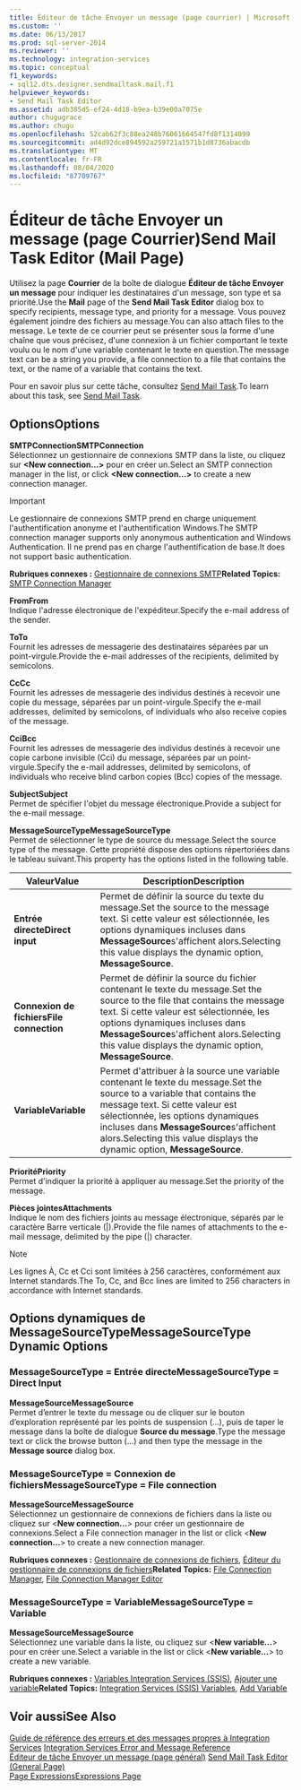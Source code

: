 ```yaml
---
title: Éditeur de tâche Envoyer un message (page courrier) | Microsoft Docs
ms.custom: ''
ms.date: 06/13/2017
ms.prod: sql-server-2014
ms.reviewer: ''
ms.technology: integration-services
ms.topic: conceptual
f1_keywords:
- sql12.dts.designer.sendmailtask.mail.f1
helpviewer_keywords:
- Send Mail Task Editor
ms.assetid: adb385d5-ef24-4d18-b9ea-b39e00a7075e
author: chugugrace
ms.author: chugu
ms.openlocfilehash: 52cab62f3c88ea248b76061664547fd8f1314099
ms.sourcegitcommit: ad4d92dce894592a259721a1571b1d8736abacdb
ms.translationtype: MT
ms.contentlocale: fr-FR
ms.lasthandoff: 08/04/2020
ms.locfileid: "87709767"
---
```

# <a name="send-mail-task-editor-mail-page"></a><span data-ttu-id="1f67d-102">Éditeur de tâche Envoyer un message (page Courrier)</span><span class="sxs-lookup"><span data-stu-id="1f67d-102">Send Mail Task Editor (Mail Page)</span></span>
  <span data-ttu-id="1f67d-103">Utilisez la page **Courrier** de la boîte de dialogue **Éditeur de tâche Envoyer un message** pour indiquer les destinataires d'un message, son type et sa priorité.</span><span class="sxs-lookup"><span data-stu-id="1f67d-103">Use the **Mail** page of the **Send Mail Task Editor** dialog box to specify recipients, message type, and priority for a message.</span></span> <span data-ttu-id="1f67d-104">Vous pouvez également joindre des fichiers au message.</span><span class="sxs-lookup"><span data-stu-id="1f67d-104">You can also attach files to the message.</span></span> <span data-ttu-id="1f67d-105">Le texte de ce courrier peut se présenter sous la forme d'une chaîne que vous précisez, d'une connexion à un fichier comportant le texte voulu ou le nom d'une variable contenant le texte en question.</span><span class="sxs-lookup"><span data-stu-id="1f67d-105">The message text can be a string you provide, a file connection to a file that contains the text, or the name of a variable that contains the text.</span></span>  
  
 <span data-ttu-id="1f67d-106">Pour en savoir plus sur cette tâche, consultez [Send Mail Task](control-flow/send-mail-task.md).</span><span class="sxs-lookup"><span data-stu-id="1f67d-106">To learn about this task, see [Send Mail Task](control-flow/send-mail-task.md).</span></span>  
  
## <a name="options"></a><span data-ttu-id="1f67d-107">Options</span><span class="sxs-lookup"><span data-stu-id="1f67d-107">Options</span></span>  
 <span data-ttu-id="1f67d-108">**SMTPConnection**</span><span class="sxs-lookup"><span data-stu-id="1f67d-108">**SMTPConnection**</span></span>  
 <span data-ttu-id="1f67d-109">Sélectionnez un gestionnaire de connexions SMTP dans la liste, ou cliquez sur **\<New connection...>** pour en créer un.</span><span class="sxs-lookup"><span data-stu-id="1f67d-109">Select an SMTP connection manager in the list, or click **\<New connection...>** to create a new connection manager.</span></span>  
  
> [!IMPORTANT]  
>  <span data-ttu-id="1f67d-110">Le gestionnaire de connexions SMTP prend en charge uniquement l'authentification anonyme et l'authentification Windows.</span><span class="sxs-lookup"><span data-stu-id="1f67d-110">The SMTP connection manager supports only anonymous authentication and Windows Authentication.</span></span> <span data-ttu-id="1f67d-111">Il ne prend pas en charge l'authentification de base.</span><span class="sxs-lookup"><span data-stu-id="1f67d-111">It does not support basic authentication.</span></span>  
  
 <span data-ttu-id="1f67d-112">**Rubriques connexes :** [Gestionnaire de connexions SMTP](connection-manager/smtp-connection-manager.md)</span><span class="sxs-lookup"><span data-stu-id="1f67d-112">**Related Topics:** [SMTP Connection Manager](connection-manager/smtp-connection-manager.md)</span></span>  
  
 <span data-ttu-id="1f67d-113">**From**</span><span class="sxs-lookup"><span data-stu-id="1f67d-113">**From**</span></span>  
 <span data-ttu-id="1f67d-114">Indique l'adresse électronique de l'expéditeur.</span><span class="sxs-lookup"><span data-stu-id="1f67d-114">Specify the e-mail address of the sender.</span></span>  
  
 <span data-ttu-id="1f67d-115">**To**</span><span class="sxs-lookup"><span data-stu-id="1f67d-115">**To**</span></span>  
 <span data-ttu-id="1f67d-116">Fournit les adresses de messagerie des destinataires séparées par un point-virgule.</span><span class="sxs-lookup"><span data-stu-id="1f67d-116">Provide the e-mail addresses of the recipients, delimited by semicolons.</span></span>  
  
 <span data-ttu-id="1f67d-117">**Cc**</span><span class="sxs-lookup"><span data-stu-id="1f67d-117">**Cc**</span></span>  
 <span data-ttu-id="1f67d-118">Fournit les adresses de messagerie des individus destinés à recevoir une copie du message, séparées par un point-virgule.</span><span class="sxs-lookup"><span data-stu-id="1f67d-118">Specify the e-mail addresses, delimited by semicolons, of individuals who also receive copies of the message.</span></span>  
  
 <span data-ttu-id="1f67d-119">**Cci**</span><span class="sxs-lookup"><span data-stu-id="1f67d-119">**Bcc**</span></span>  
 <span data-ttu-id="1f67d-120">Fournit les adresses de messagerie des individus destinés à recevoir une copie carbone invisible (Cci) du message, séparées par un point-virgule.</span><span class="sxs-lookup"><span data-stu-id="1f67d-120">Specify the e-mail addresses, delimited by semicolons, of individuals who receive blind carbon copies (Bcc) copies of the message.</span></span>  
  
 <span data-ttu-id="1f67d-121">**Subject**</span><span class="sxs-lookup"><span data-stu-id="1f67d-121">**Subject**</span></span>  
 <span data-ttu-id="1f67d-122">Permet de spécifier l'objet du message électronique.</span><span class="sxs-lookup"><span data-stu-id="1f67d-122">Provide a subject for the e-mail message.</span></span>  
  
 <span data-ttu-id="1f67d-123">**MessageSourceType**</span><span class="sxs-lookup"><span data-stu-id="1f67d-123">**MessageSourceType**</span></span>  
 <span data-ttu-id="1f67d-124">Permet de sélectionner le type de source du message.</span><span class="sxs-lookup"><span data-stu-id="1f67d-124">Select the source type of the message.</span></span> <span data-ttu-id="1f67d-125">Cette propriété dispose des options répertoriées dans le tableau suivant.</span><span class="sxs-lookup"><span data-stu-id="1f67d-125">This property has the options listed in the following table.</span></span>  
  
|<span data-ttu-id="1f67d-126">Valeur</span><span class="sxs-lookup"><span data-stu-id="1f67d-126">Value</span></span>|<span data-ttu-id="1f67d-127">Description</span><span class="sxs-lookup"><span data-stu-id="1f67d-127">Description</span></span>|  
|-----------|-----------------|  
|<span data-ttu-id="1f67d-128">**Entrée directe**</span><span class="sxs-lookup"><span data-stu-id="1f67d-128">**Direct input**</span></span>|<span data-ttu-id="1f67d-129">Permet de définir la source du texte du message.</span><span class="sxs-lookup"><span data-stu-id="1f67d-129">Set the source to the message text.</span></span> <span data-ttu-id="1f67d-130">Si cette valeur est sélectionnée, les options dynamiques incluses dans **MessageSource**s'affichent alors.</span><span class="sxs-lookup"><span data-stu-id="1f67d-130">Selecting this value displays the dynamic option, **MessageSource**.</span></span>|  
|<span data-ttu-id="1f67d-131">**Connexion de fichiers**</span><span class="sxs-lookup"><span data-stu-id="1f67d-131">**File connection**</span></span>|<span data-ttu-id="1f67d-132">Permet de définir la source du fichier contenant le texte du message.</span><span class="sxs-lookup"><span data-stu-id="1f67d-132">Set the source to the file that contains the message text.</span></span> <span data-ttu-id="1f67d-133">Si cette valeur est sélectionnée, les options dynamiques incluses dans **MessageSource**s'affichent alors.</span><span class="sxs-lookup"><span data-stu-id="1f67d-133">Selecting this value displays the dynamic option, **MessageSource**.</span></span>|  
|<span data-ttu-id="1f67d-134">**Variable**</span><span class="sxs-lookup"><span data-stu-id="1f67d-134">**Variable**</span></span>|<span data-ttu-id="1f67d-135">Permet d'attribuer à la source une variable contenant le texte du message.</span><span class="sxs-lookup"><span data-stu-id="1f67d-135">Set the source to a variable that contains the message text.</span></span> <span data-ttu-id="1f67d-136">Si cette valeur est sélectionnée, les options dynamiques incluses dans **MessageSource**s'affichent alors.</span><span class="sxs-lookup"><span data-stu-id="1f67d-136">Selecting this value displays the dynamic option, **MessageSource**.</span></span>|  
  
 <span data-ttu-id="1f67d-137">**Priorité**</span><span class="sxs-lookup"><span data-stu-id="1f67d-137">**Priority**</span></span>  
 <span data-ttu-id="1f67d-138">Permet d'indiquer la priorité à appliquer au message.</span><span class="sxs-lookup"><span data-stu-id="1f67d-138">Set the priority of the message.</span></span>  
  
 <span data-ttu-id="1f67d-139">**Pièces jointes**</span><span class="sxs-lookup"><span data-stu-id="1f67d-139">**Attachments**</span></span>  
 <span data-ttu-id="1f67d-140">Indique le nom des fichiers joints au message électronique, séparés par le caractère Barre verticale (|).</span><span class="sxs-lookup"><span data-stu-id="1f67d-140">Provide the file names of attachments to the e-mail message, delimited by the pipe (|) character.</span></span>  
  
> [!NOTE]  
>  <span data-ttu-id="1f67d-141">Les lignes À, Cc et Cci sont limitées à 256 caractères, conformément aux Internet standards.</span><span class="sxs-lookup"><span data-stu-id="1f67d-141">The To, Cc, and Bcc lines are limited to 256 characters in accordance with Internet standards.</span></span>  
  
## <a name="messagesourcetype-dynamic-options"></a><span data-ttu-id="1f67d-142">Options dynamiques de MessageSourceType</span><span class="sxs-lookup"><span data-stu-id="1f67d-142">MessageSourceType Dynamic Options</span></span>  
  
### <a name="messagesourcetype--direct-input"></a><span data-ttu-id="1f67d-143">MessageSourceType = Entrée directe</span><span class="sxs-lookup"><span data-stu-id="1f67d-143">MessageSourceType = Direct Input</span></span>  
 <span data-ttu-id="1f67d-144">**MessageSource**</span><span class="sxs-lookup"><span data-stu-id="1f67d-144">**MessageSource**</span></span>  
 <span data-ttu-id="1f67d-145">Permet d’entrer le texte du message ou de cliquer sur le bouton d’exploration représenté par les points de suspension (...), puis de taper le message dans la boîte de dialogue **Source du message**.</span><span class="sxs-lookup"><span data-stu-id="1f67d-145">Type the message text or click the browse button (...) and then type the message in the **Message source** dialog box.</span></span>  
  
### <a name="messagesourcetype--file-connection"></a><span data-ttu-id="1f67d-146">MessageSourceType = Connexion de fichiers</span><span class="sxs-lookup"><span data-stu-id="1f67d-146">MessageSourceType = File connection</span></span>  
 <span data-ttu-id="1f67d-147">**MessageSource**</span><span class="sxs-lookup"><span data-stu-id="1f67d-147">**MessageSource**</span></span>  
 <span data-ttu-id="1f67d-148">Sélectionnez un gestionnaire de connexions de fichiers dans la liste ou cliquez sur \<**New connection...**> pour créer un gestionnaire de connexions.</span><span class="sxs-lookup"><span data-stu-id="1f67d-148">Select a File connection manager in the list or click \<**New connection...**> to create a new connection manager.</span></span>  
  
 <span data-ttu-id="1f67d-149">**Rubriques connexes :** [Gestionnaire de connexions de fichiers](connection-manager/file-connection-manager.md), [Éditeur du gestionnaire de connexions de fichiers](../../2014/integration-services/file-connection-manager-editor.md)</span><span class="sxs-lookup"><span data-stu-id="1f67d-149">**Related Topics:** [File Connection Manager](connection-manager/file-connection-manager.md), [File Connection Manager Editor](../../2014/integration-services/file-connection-manager-editor.md)</span></span>  
  
### <a name="messagesourcetype--variable"></a><span data-ttu-id="1f67d-150">MessageSourceType = Variable</span><span class="sxs-lookup"><span data-stu-id="1f67d-150">MessageSourceType = Variable</span></span>  
 <span data-ttu-id="1f67d-151">**MessageSource**</span><span class="sxs-lookup"><span data-stu-id="1f67d-151">**MessageSource**</span></span>  
 <span data-ttu-id="1f67d-152">Sélectionnez une variable dans la liste, ou cliquez sur \<**New variable...**> pour en créer une.</span><span class="sxs-lookup"><span data-stu-id="1f67d-152">Select a variable in the list or click \<**New variable...**> to create a new variable.</span></span>  
  
 <span data-ttu-id="1f67d-153">**Rubriques connexes :** [Variables Integration Services &#40;SSIS&#41;](integration-services-ssis-variables.md), [Ajouter une variable](../../2014/integration-services/add-variable.md)</span><span class="sxs-lookup"><span data-stu-id="1f67d-153">**Related Topics:** [Integration Services &#40;SSIS&#41; Variables](integration-services-ssis-variables.md), [Add Variable](../../2014/integration-services/add-variable.md)</span></span>  
  
## <a name="see-also"></a><span data-ttu-id="1f67d-154">Voir aussi</span><span class="sxs-lookup"><span data-stu-id="1f67d-154">See Also</span></span>  
 <span data-ttu-id="1f67d-155">[Guide de référence des erreurs et des messages propres à Integration Services](../../2014/integration-services/integration-services-error-and-message-reference.md) </span><span class="sxs-lookup"><span data-stu-id="1f67d-155">[Integration Services Error and Message Reference](../../2014/integration-services/integration-services-error-and-message-reference.md) </span></span>  
 <span data-ttu-id="1f67d-156">[Éditeur de tâche Envoyer un message &#40;page général&#41;](general-page-of-integration-services-designers-options.md) </span><span class="sxs-lookup"><span data-stu-id="1f67d-156">[Send Mail Task Editor &#40;General Page&#41;](general-page-of-integration-services-designers-options.md) </span></span>  
 [<span data-ttu-id="1f67d-157">Page Expressions</span><span class="sxs-lookup"><span data-stu-id="1f67d-157">Expressions Page</span></span>](expressions/expressions-page.md)  
  
  

